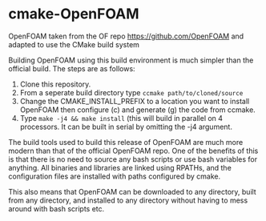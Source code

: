 # cmake-OpenFOAM

OpenFOAM taken from the OF repo https://github.com/OpenFOAM and adapted to use the CMake build system

Building OpenFOAM using this build environment is much simpler than the official build. The steps are as follows:

1. Clone this repository.
2. From a seperate build directory type `ccmake path/to/cloned/source`
3. Change the CMAKE_INSTALL_PREFIX to a location you want to install OpenFOAM then configure (c) and generate (g) the code from ccmake.
4. Type `make -j4 && make install` (this will build in parallel on 4 processors. It can be built in serial by omitting the -j4 argument.

The build tools used to build this release of OpenFOAM are much more modern than that of the official OpenFOAM repo. One of the benefits of this is that there is no need to source any bash scripts or use bash variables for anything. All binaries and libraries are linked using RPATHs, and the configuration files are installed with paths configured by cmake. 

This also means that OpenFOAM can be downloaded to any directory, built from any directory, and installed to any directory without having to mess around with bash scripts etc.

